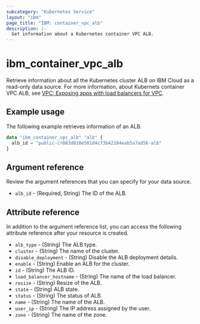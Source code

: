 ```yaml
---
subcategory: "Kubernetes Service"
layout: "ibm"
page_title: "IBM: container_vpc_alb"
description: |-
  Get information about a Kubernetes container VPC ALB.
---
```


# ibm_container_vpc_alb
Retrieve information about all the Kubernetes cluster ALB on IBM Cloud as a read-only data source. For more information, about Kubernets container VPC ALB, see [VPC: Exposing apps with load balancers for VPC](https://cloud.ibm.com/docs/containers?topic=containers-vpc-lbaas).

## Example usage
The following example retrieves information of an ALB.

```terraform
data "ibm_container_vpc_alb" "alb" {
  alb_id = "public-cr083d810e501d4c73b42184eab5a7ad56-alb"
}

```

## Argument reference
Review the argument references that you can specify for your data source. 

- `alb_id` - (Required, String) The ID of the ALB.

## Attribute reference
In addition to the argument reference list, you can access the following attribute reference after your resource is created.

- `alb_type` - (String) The ALB type.
- `cluster` - (String) The name of the cluster.
- `disable_deployment` - (String) Disable the ALB deployment details.
- `enable` - (String) Enable an ALB for the cluster.
- `id` - (String) The ALB ID.
- `load_balancer_hostname` - (String) The name of the load balancer.
- `resize` - (String) Resize of the ALB.
- `state` - (String) ALB state.
- `status` - (String) The status of ALB.
- `name` - (String) The name of the ALB.
- `user_ip` - (String) The IP address assigned by the user.
- `zone` - (String) The name of the zone.
